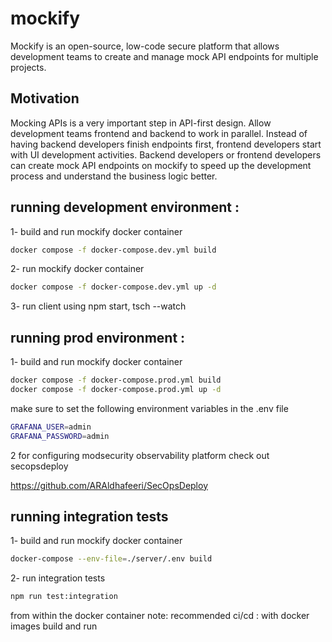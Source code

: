 # mockify
Mockify is an open-source, low-code secure platform that allows development teams to create and manage mock API endpoints for multiple projects.

## Motivation 
Mocking APIs is a very important step in API-first design. Allow development teams frontend and backend to work in parallel. Instead of having backend developers finish endpoints first, frontend developers start with UI development activities. Backend developers or frontend developers can create mock API endpoints on mockify to speed up the development process and understand the business logic better.

## running development environment :
1- build and run mockify docker container
```bash
docker compose -f docker-compose.dev.yml build 
```
2- run mockify docker container
```bash
docker compose -f docker-compose.dev.yml up -d
```
3- run client using npm start, tsch --watch

## running prod environment :
1- build and run mockify docker container
```bash
docker compose -f docker-compose.prod.yml build
docker compose -f docker-compose.prod.yml up -d
```
make sure to set the following environment variables in the .env file
```bash
GRAFANA_USER=admin
GRAFANA_PASSWORD=admin
```
2 for configuring modsecurity observability platform check out secopsdeploy 

https://github.com/ARAldhafeeri/SecOpsDeploy


## running integration tests 
1- build and run mockify docker container
```bash
docker-compose --env-file=./server/.env build
```
2- run integration tests
```bash
npm run test:integration
```
from within the docker container 
note: recommended ci/cd : with docker images build and run

